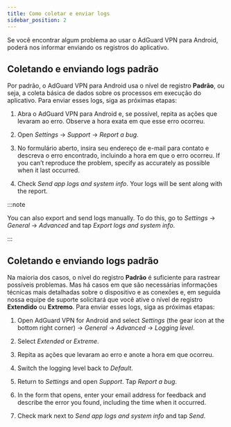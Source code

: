 ```yaml
---
title: Como coletar e enviar logs
sidebar_position: 2
---
```


Se você encontrar algum problema ao usar o AdGuard VPN para Android, poderá nos informar enviando os registros do aplicativo.

## Coletando e enviando logs padrão

Por padrão, o AdGuard VPN para Android usa o nível de registro **Padrão**, ou seja, a coleta básica de dados sobre os processos em execução do aplicativo. Para enviar esses logs, siga as próximas etapas:

1. Abra o AdGuard VPN para Android e, se possível, repita as ações que levaram ao erro. Observe a hora exata em que esse erro ocorreu.

1. Open *Settings* → *Support* → *Report a bug*.

1. No formulário aberto, insira seu endereço de e-mail para contato e descreva o erro encontrado, incluindo a hora em que o erro ocorreu. If you can’t reproduce the problem, specify as accurately as possible when it last occurred.

1. Check *Send app logs and system info*. Your logs will be sent along with the report.

:::note

You can also export and send logs manually. To do this, go to *Settings* → *General* → *Advanced* and tap *Export logs and system info*.

:::

## Coletando e enviando logs padrão

Na maioria dos casos, o nível do registro **Padrão** é suficiente para rastrear possíveis problemas. Mas há casos em que são necessárias informações técnicas mais detalhadas sobre o dispositivo e as conexões e, em seguida nossa equipe de suporte solicitará que você ative o nível de registro **Extendido** ou **Extremo**. Para enviar esses logs, siga as próximas etapas:

1. Open AdGuard VPN for Android and select *Settings* (the gear icon at the bottom right corner) → *General* → *Advanced* → *Logging level*.

1. Select *Extended* or *Extreme*.

1. Repita as ações que levaram ao erro e anote a hora em que ocorreu.

1. Switch the logging level back to *Default*.

1. Return to *Settings* and open *Support*. Tap *Report a bug*.

1. In the form that opens, enter your email address for feedback and describe the error you found, including the time when it occurred.

1. Check mark next to *Send app logs and system info* and tap *Send*.
